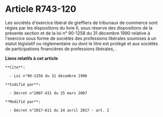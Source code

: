 # Article R743-120

Les sociétés d'exercice libéral de greffiers de tribunaux de commerce sont régies par les dispositions du livre II, sous
réserve des dispositions de la présente section et de la loi n° 90-1258 du 31 décembre 1990 relative à l'exercice sous forme
de sociétés des professions libérales soumises à un statut législatif ou réglementaire ou dont le titre est protégé et aux
sociétés de participations financières de professions libérales, .

**Liens relatifs à cet article**

	**Cite**:

	  - Loi n°90-1258 du 31 décembre 1990

	**Codifié par**:

	  - Décret n°2007-431 du 25 mars 2007

	**Modifié par**:

	  - Décret n°2017-611 du 24 avril 2017 - art. 2
